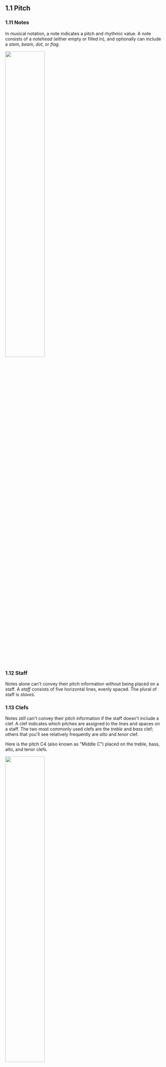 ## 1.1 Pitch

### 1.11 Notes

In musical notation, a note indicates a pitch and rhythmic value. A note consists of a *notehead* (either empty or filled in), and optionally can include a *stem*, *beam*, *dot*, or *flag*. 

<img src="http://openmusictheory.com/Graphics/noteillustration.png" width="50%">

### 1.12 Staff

Notes alone can't convey their pitch information without being placed on a staff. A *staff* consists of five horizontal lines, evenly spaced. The plural of staff is *staves*.

### 1.13 Clefs

Notes *still* can't convey their pitch information if the staff doesn't include a clef. A clef indicates which pitches are assigned to the lines and spaces on a staff. The two most commonly used clefs are the *treble* and *bass* clef; others that you'll see relatively frequently are *alto* and *tenor* clef. 

Here is the pitch C4 (also known as "Middle C") placed on the treble, bass, alto, and tenor clefs.

<img src="http://openmusictheory.com/Graphics/clefs.png" width="50%" height="50%">

[Take a look at this exercise.](https://www.musictheory.net/exercises/note/b8tyryyynybyyy) How are the letter names of each note arranged on the treble clef? Which letters of the alphabet are used?

[Now take a look at this exercise, which uses the bass clef.](https://www.musictheory.net/exercises/note/n8tyryyynybyyy) How are the letter names arranged?

[Finally, take a look at this exercise, which removes the "helpers".](https://www.musictheory.net/exercises/note/d8t8tyryyynyyyyy) Can you correctly name the notes?

### 1.14 Grand staff

The grand staff consists of two staves, one that uses a treble clef, and one that uses a bass clef. The staves are connected by a curly brace. Grand staves are used frequently for notating piano music and other polyphonic instruments.

### 1.15 Octave Designation

When specifying a particular pitch precisely, we also need to know the *register*. In fact, if all you have is C-sharp or B-flat, you do not have a pitch, you have a *pitch-class*. **A pitch-class and a register together designate a specific pitch.**

We will follow the International Standards Organization (ISO) system for register designations. In that system, middle C (the first ledger line above the bass staff or the first ledger line below the treble staff) is C4. An octave higher than middle C is C5, and an octave lower than middle C is C3.

The tricky bit about this system is that the octave starts on C and ends on B. Therefore, an ascending scale from middle C contains the following pitch designations:

<img src="http://openmusictheory.com/Graphics/C4toC5.png">

And a descending scale from middle C contains the following pitch designations:

<img src="http://openmusictheory.com/Graphics/C4toC3.png">

Note that a complete designation contains both the pitch-class name (a letter name plus an optional sharp or flat) and the register (the ISO number indicating the octave in which the pitch is found). Both are required for the full designation of a specific pitch.

[Take a look at this exercise.](https://www.musictheory.net/exercises/note-construction/oyyayryyqyyyynyyyy) Construct the note requested, and be careful to put the note in the correct octave according to the octave designation.

### 1.16 Ledger lines

When the music's range exceeds what can be written on the staff, extra lines are drawn so that we can still clearly read the pitch. These extra lines are called *ledger lines.* In the example below, From Haydn's Piano Sonata in G (Hob. XVI: 39), Ab5 occurs just above the treble staff in the right hand, and G3 and B3 occur just below the treble staff in the left hand.

<img src ="http://openmusictheory.com/Graphics/ledgerLines.png" width="80%" height="80%">

[Now take a look at this exercise.](https://www.musictheory.net/exercises/note/btsyryyynyyyyy) Play around here and test things out. How do these ledger lines affect the letter names?
